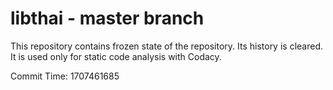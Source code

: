 # libthai - master branch

This repository contains frozen state of the repository.
Its history is cleared. It is used only for static code
analysis with Codacy.

Commit Time: 1707461685